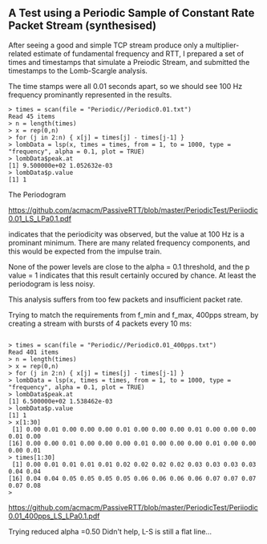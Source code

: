 ## A Test using a Periodic Sample of Constant Rate Packet Stream (synthesised)

After seeing a good and simple TCP stream produce only a multiplier-related estimate of fundamental frequency and RTT, 
I prepared a set of times and timestamps that simulate a Preiodic Stream, 
and submitted the timestamps to the Lomb-Scargle analysis.

The time stamps were all 0.01 seconds apart, so we should see 
100 Hz frequency prominantly represented in the results.

```
> times = scan(file = "Periodic//Periodic0.01.txt")
Read 45 items
> n = length(times)
> x = rep(0,n)
> for (j in 2:n) { x[j] = times[j] - times[j-1] }
> lombData = lsp(x, times = times, from = 1, to = 1000, type = "frequency", alpha = 0.1, plot = TRUE)
> lombData$peak.at
[1] 9.500000e+02 1.052632e-03
> lombData$p.value
[1] 1
```
The Periodogram

https://github.com/acmacm/PassiveRTT/blob/master/PeriodicTest/Periiodic0.01_LS_LPa0.1.pdf

indicates that the periodicity was observed, but the value at 100 Hz is a prominant minimum.
There are many related frequency components, and this would be expected from the impulse train.

None of the power levels are close to the alpha = 0.1 threshold, 
and the p value = 1 indicates that this result certainly occured by chance.
At least the periodogram is less noisy.

This analysis suffers from too few packets and insufficient packet rate.

Trying to match the requirements from f_min and f_max, 400pps stream,
by creating a stream with bursts of 4 packets every 10 ms:

```

> times = scan(file = "Periodic//Periodic0.01_400pps.txt")
Read 401 items
> n = length(times)
> x = rep(0,n)
> for (j in 2:n) { x[j] = times[j] - times[j-1] }
> lombData = lsp(x, times = times, from = 1, to = 1000, type = "frequency", alpha = 0.1, plot = TRUE)
> lombData$peak.at
[1] 6.500000e+02 1.538462e-03
> lombData$p.value
[1] 1
> x[1:30]
 [1] 0.00 0.01 0.00 0.00 0.00 0.01 0.00 0.00 0.00 0.01 0.00 0.00 0.00 0.01 0.00
[16] 0.00 0.00 0.01 0.00 0.00 0.00 0.01 0.00 0.00 0.00 0.01 0.00 0.00 0.00 0.01
> times[1:30]
 [1] 0.00 0.01 0.01 0.01 0.01 0.02 0.02 0.02 0.02 0.03 0.03 0.03 0.03 0.04 0.04
[16] 0.04 0.04 0.05 0.05 0.05 0.05 0.06 0.06 0.06 0.06 0.07 0.07 0.07 0.07 0.08
> 
```
https://github.com/acmacm/PassiveRTT/blob/master/PeriodicTest/Periiodic0.01_400pps_LS_LPa0.1.pdf

Trying reduced alpha =0.50
   Didn't help, L-S is still a flat line...
